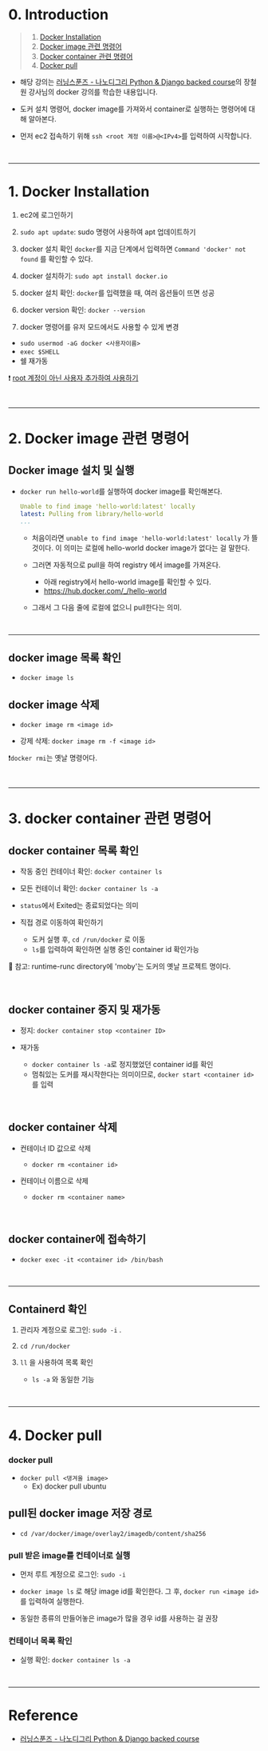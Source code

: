 # 0. Introduction

> 1. [Docker Installation](#1-docker-installation)  
> 2. [Docker image 관련 명령어](#2-docker-image-관련-명령어)  
> 3. [Docker container 관련 명령어](#3-docker-container-관련-명령어)
> 4. [Docker pull](#4-docker-pull)    

- 해당 강의는 [러닝스푼즈 - 나노디그리 Python & Django backed course](https://learningspoons.com/course/detail/django-backend/)의 장철원 강사님의 docker 강의를 학습한 내용입니다.


- 도커 설치 명령어, docker image를 가져와서 container로 실행하는 명령어에 대해 알아본다.

- 먼저 ec2 접속하기 위해 `ssh <root 계정 이름>@<IPv4>`를 입력하여 시작합니다.

<br>

---
 
# 1. Docker Installation

1. ec2에 로그인하기  

2. `sudo apt update`: sudo 명령어 사용하여 apt 업데이트하기 

3. docker 설치 확인 `docker`를 지금 단계에서 입력하면 `Command 'docker' not found` 를 확인할 수 있다. 

4. docker 설치하기: `sudo apt install docker.io`

5. docker 설치 확인: `docker`를 입력했을 때, 여러 옵션들이 뜨면 성공

6. docker version 확인: `docker --version`

7. docker 명령어를 유저 모드에서도 사용할 수 있게 변경 
- `sudo usermod -aG docker <사용자이름>`
- `exec $SHELL`
- 쉘 재가동

❗️ [root 계정이 아닌 사용자 추가하여 사용하기](https://losskatsu.github.io/os-kernel/aws-add-user/#aws-%EC%95%84%EB%A7%88%EC%A1%B4-%EB%A6%AC%EB%88%85%EC%8A%A4-%EC%9C%A0%EC%A0%80-%EC%B6%94%EA%B0%80%ED%95%98%EA%B3%A0-password-%EC%A0%91%EC%86%8D-%ED%97%88%EC%9A%A9)

<br>

---
# 2. Docker image 관련 명령어

## Docker image 설치 및 실행

-  `docker run hello-world`를 실행하여 docker image를 확인해본다. 
    
    ```yml
    Unable to find image 'hello-world:latest' locally
    latest: Pulling from library/hello-world
    ...
    ```
    
    - 처음이라면 `unable to find image 'hello-world:latest' locally` 가 뜰 것이다. 이 의미는 로컬에 hello-world docker image가 없다는 걸 말한다. 

    - 그러면 자동적으로 pull을 하여 registry 에서 image를 가져온다.
        - 아래 registry에서 hello-world image를 확인할 수 있다.
        - https://hub.docker.com/_/hello-world 
    
    - 그래서 그 다음 줄에 로컬에 없으니 pull한다는 의미.

<br>

---

## docker image 목록 확인

- `docker image ls`


## docker image 삭제 

- `docker image rm <image id>`

- 강제 삭제: `docker image rm -f <image id>`

❗️`docker rmi`는 옛날 명령어다.

<br>

---
# 3. docker container 관련 명령어

## docker container 목록 확인

- 작동 중인 컨테이너 확인: `docker container ls` 

- 모든 컨테이너 확인: `docker container ls -a` 

- `status`에서 Exited는 종료되었다는 의미

- 직접 경로 이동하여 확인하기
    - 도커 실행 후, `cd /run/docker` 로 이동
    - `ls`를 입력하여 확인하면 실행 중인 container id 확인가능


🔆 참고: runtime-runc directory에 'moby'는 도커의 옛날 프로젝트 명이다.

<br>

## docker container 중지 및 재가동

- 정지: `docker container stop <container ID>`

- 재가동
    - `docker container ls -a`로 정지했었던 container id를 확인
    - 멈춰있는 도커를 재시작한다는 의미이므로, `docker start <container id>`를 입력

<br>

## docker container 삭제

- 컨테이너 ID 값으로 삭제
    - `docker rm <container id>`

- 컨테이너 이름으로 삭제
    - `docker rm <container name>`


<br>

## docker container에 접속하기

- `docker exec -it <container id> /bin/bash`

<br>

---

## Containerd 확인

1. 관리자 계정으로 로그인: `sudo -i` . 

2. `cd /run/docker`

3. `ll` 을 사용하여 목록 확인
    - `ls -a` 와 동일한 기능  


<br>

---
# 4. Docker pull

### docker pull
- `docker pull <댕겨올 image>`
    - Ex) docker pull ubuntu

## pull된 docker image 저장 경로
- `cd /var/docker/image/overlay2/imagedb/content/sha256`


### pull 받은 image를 컨테이너로 실행

- 먼저 루트 계정으로 로그인: `sudo -i`
- `docker image ls` 로 해당 image id를 확인한다. 그 후, `docker run <image id>`를 입력하여 실행한다.

- 동일한 종류의 만들어놓은 image가 많을 경우 id를 사용하는 걸 권장

### 컨테이너 목록 확인
- 실행 확인: `docker container ls -a` 

<br>

---


# Reference

- [러닝스푼즈 - 나노디그리 Python & Django backed course](https://learningspoons.com/course/detail/django-backend/)